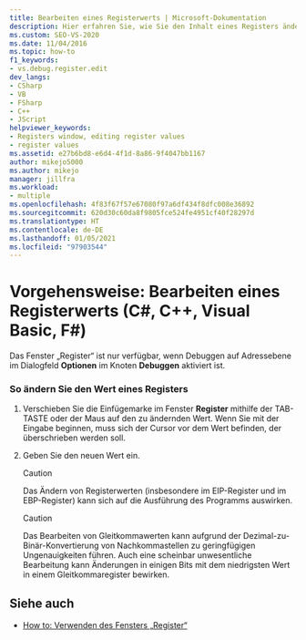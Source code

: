 ```yaml
---
title: Bearbeiten eines Registerwerts | Microsoft-Dokumentation
description: Hier erfahren Sie, wie Sie den Inhalt eines Registers ändern, indem Sie seinen Wert im Fenster „Register“ bearbeiten (nur verfügbar, wenn Debuggen auf Adressebene aktiviert ist).
ms.custom: SEO-VS-2020
ms.date: 11/04/2016
ms.topic: how-to
f1_keywords:
- vs.debug.register.edit
dev_langs:
- CSharp
- VB
- FSharp
- C++
- JScript
helpviewer_keywords:
- Registers window, editing register values
- register values
ms.assetid: e27b6bd8-e6d4-4f1d-8a86-9f4047bb1167
author: mikejo5000
ms.author: mikejo
manager: jillfra
ms.workload:
- multiple
ms.openlocfilehash: 4f83f67f57e67080f97a6df434f8dfc008e36892
ms.sourcegitcommit: 620d30c60da8f9805fce524fe4951cf40f28297d
ms.translationtype: HT
ms.contentlocale: de-DE
ms.lasthandoff: 01/05/2021
ms.locfileid: "97903544"
---
```

# <a name="how-to-edit-a-register-value-c-c-visual-basic-f"></a>Vorgehensweise: Bearbeiten eines Registerwerts (C#, C++, Visual Basic, F#)

Das Fenster „Register“ ist nur verfügbar, wenn Debuggen auf Adressebene im Dialogfeld **Optionen** im Knoten **Debuggen** aktiviert ist.

### <a name="to-change-the-value-of-a-register"></a>So ändern Sie den Wert eines Registers

1. Verschieben Sie die Einfügemarke im Fenster **Register** mithilfe der TAB-TASTE oder der Maus auf den zu ändernden Wert. Wenn Sie mit der Eingabe beginnen, muss sich der Cursor vor dem Wert befinden, der überschrieben werden soll.

2. Geben Sie den neuen Wert ein.

    > [!CAUTION]
    > Das Ändern von Registerwerten (insbesondere im EIP-Register und im EBP-Register) kann sich auf die Ausführung des Programms auswirken.

    > [!CAUTION]
    > Das Bearbeiten von Gleitkommawerten kann aufgrund der Dezimal-zu-Binär-Konvertierung von Nachkommastellen zu geringfügigen Ungenauigkeiten führen. Auch eine scheinbar unwesentliche Bearbeitung kann Änderungen in einigen Bits mit dem niedrigsten Wert in einem Gleitkommaregister bewirken.

## <a name="see-also"></a>Siehe auch
- [How to: Verwenden des Fensters „Register“](../debugger/how-to-use-the-registers-window.md)